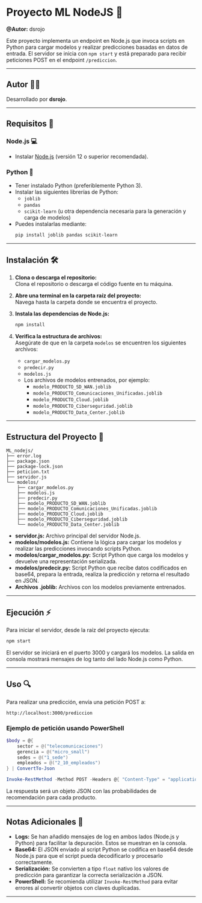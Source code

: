# Proyecto ML NodeJS 🚀
**@Autor:** dsrojo

Este proyecto implementa un endpoint en Node.js que invoca scripts en Python para cargar modelos y realizar predicciones basadas en datos de entrada. El servidor se inicia con `npm start` y está preparado para recibir peticiones POST en el endpoint `/prediccion`.

---

## Autor 🧑‍💻

Desarrollado por **dsrojo**.

---

## Requisitos 🔧

### Node.js 💻
- Instalar [Node.js](https://nodejs.org/) (versión 12 o superior recomendada).

### Python 🐍
- Tener instalado Python (preferiblemente Python 3).
- Instalar las siguientes librerías de Python:
  - `joblib`
  - `pandas`
  - `scikit-learn` (u otra dependencia necesaria para la generación y carga de modelos)
- Puedes instalarlas mediante:
  ```bash
  pip install joblib pandas scikit-learn
  ```

---

## Instalación 🛠️

1. **Clona o descarga el repositorio:**  
   Clona el repositorio o descarga el código fuente en tu máquina.

2. **Abre una terminal en la carpeta raíz del proyecto:**  
   Navega hasta la carpeta donde se encuentra el proyecto.

3. **Instala las dependencias de Node.js:**  
   ```bash
   npm install
   ```

4. **Verifica la estructura de archivos:**  
   Asegúrate de que en la carpeta `modelos` se encuentren los siguientes archivos:
   - `cargar_modelos.py`
   - `predecir.py`
   - `modelos.js`
   - Los archivos de modelos entrenados, por ejemplo:
     - `modelo_PRODUCTO_SD_WAN.joblib`
     - `modelo_PRODUCTO_Comunicaciones_Unificadas.joblib`
     - `modelo_PRODUCTO_Cloud.joblib`
     - `modelo_PRODUCTO_Ciberseguridad.joblib`
     - `modelo_PRODUCTO_Data_Center.joblib`

---

## Estructura del Proyecto 📁

```
ML_nodejs/
├── error.log
├── package.json
├── package-lock.json
├── peticion.txt
├── servidor.js
└── modelos/
    ├── cargar_modelos.py
    ├── modelos.js
    ├── predecir.py
    ├── modelo_PRODUCTO_SD_WAN.joblib
    ├── modelo_PRODUCTO_Comunicaciones_Unificadas.joblib
    ├── modelo_PRODUCTO_Cloud.joblib
    ├── modelo_PRODUCTO_Ciberseguridad.joblib
    └── modelo_PRODUCTO_Data_Center.joblib
```

- **servidor.js:** Archivo principal del servidor Node.js.  
- **modelos/modelos.js:** Contiene la lógica para cargar los modelos y realizar las predicciones invocando scripts Python.  
- **modelos/cargar_modelos.py:** Script Python que carga los modelos y devuelve una representación serializada.  
- **modelos/predecir.py:** Script Python que recibe datos codificados en base64, prepara la entrada, realiza la predicción y retorna el resultado en JSON.  
- **Archivos .joblib:** Archivos con los modelos previamente entrenados.

---

## Ejecución ⚡

Para iniciar el servidor, desde la raíz del proyecto ejecuta:
```bash
npm start
```

El servidor se iniciará en el puerto 3000 y cargará los modelos. La salida en consola mostrará mensajes de log tanto del lado Node.js como Python.

---

## Uso 🔍

Para realizar una predicción, envía una petición POST a:
```
http://localhost:3000/prediccion
```

### Ejemplo de petición usando PowerShell

```powershell
$body = @{
    sector = @("telecomunicaciones")
    gerencia = @("micro_small")
    sedes = @("1_sede")
    empleados = @("2_10_empleados")
} | ConvertTo-Json

Invoke-RestMethod -Method POST -Headers @{ "Content-Type" = "application/json" } -Body $body -Uri http://localhost:3000/prediccion
```

La respuesta será un objeto JSON con las probabilidades de recomendación para cada producto.

---

## Notas Adicionales 📝

- **Logs:** Se han añadido mensajes de log en ambos lados (Node.js y Python) para facilitar la depuración. Estos se muestran en la consola.
- **Base64:** El JSON enviado al script Python se codifica en base64 desde Node.js para que el script pueda decodificarlo y procesarlo correctamente.
- **Serialización:** Se convierten a tipo `float` nativo los valores de predicción para garantizar la correcta serialización a JSON.
- **PowerShell:** Se recomienda utilizar `Invoke-RestMethod` para evitar errores al convertir objetos con claves duplicadas.

---

